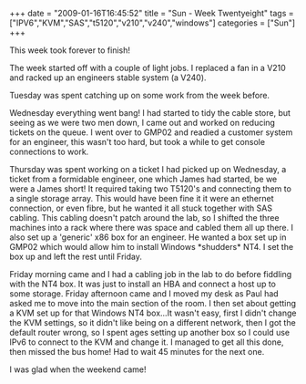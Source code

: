 +++
date = "2009-01-16T16:45:52"
title = "Sun - Week Twentyeight"
tags = ["IPV6","KVM","SAS","t5120","v210","v240","windows"]
categories = ["Sun"]
+++

This week took forever to finish!

The week started off with a couple of light jobs. I replaced a fan in a V210 and racked up an engineers stable system (a V240).

Tuesday was spent catching up on some work from the week before.

Wednesday everything went bang! I had started to tidy the cable store, but seeing as we were two men down, I came out and worked on reducing tickets on the queue. I went over to GMP02 and readied a customer system for an engineer, this wasn't too hard, but took a while to get console connections to work.

Thursday was spent working on a ticket I had picked up on Wednesday, a ticket from a formidable engineer, one which James had started, be we were a James short! It required taking two T5120's and connecting them to a single storage array. This would have been fine it it were an ethernet connection, or even fibre, but he wanted it all stuck together with SAS cabling. This cabling doesn't patch around the lab, so I shifted the three machines into a rack where there was space and cabled them all up there.
I also set up a 'generic' x86 box for an engineer. He wanted a box set up in GMP02 which would allow him to install Windows \*shudders\* NT4. I set the box up and left the rest until Friday.

Friday morning came and I had a cabling job in the lab to do before fiddling with the NT4 box. It was just to install an HBA and connect a host up to some storage.
Friday afternoon came and I moved my desk as Paul had asked me to move into the main section of the room. I then set about getting a KVM set up for that Windows NT4 box...It wasn't easy, first I didn't change the KVM settings, so it didn't like being on a different network, then I got the default router wrong, so I spent ages setting up another box so I could use IPv6 to connect to the KVM and change it. I managed to get all this done, then missed the bus home! Had to wait 45 minutes for the next one.

I was glad when the weekend came!
